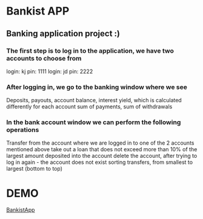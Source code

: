 # Bankist APP

## Banking application project :) 

### The first step is to log in to the application, we have two accounts to choose from

login: kj pin: 1111
login: jd pin: 2222

### After logging in, we go to the banking window where we see

Deposits,
payouts,
account balance,
interest yield, which is calculated differently for each account
sum of payments,
sum of withdrawals

### In the bank account window we can perform the following operations

Transfer from the account where we are logged in to one of the 2 accounts mentioned above
take out a loan that does not exceed more than 10% of the largest amount deposited into the account
delete the account, after trying to log in again - the account does not exist
sorting transfers, from smallest to largest (bottom to top)

# DEMO

[BankistApp](https://kamiljustynski.github.io/Bankist-app/)
